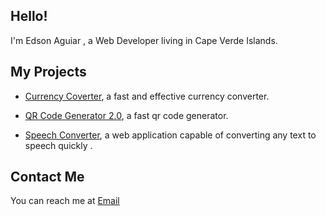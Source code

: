 ## Hello! 
I'm Edson Aguiar , a Web Developer living in Cape Verde Islands.


## My Projects
* <a href="https://currency-converter-red.vercel.app/">Currency Coverter</a>, a fast and effective currency converter.

* <a href="">QR Code Generator 2.0</a>, a fast qr code generator.

* <a href="">Speech Converter</a>, a web application capable of converting any text to speech quickly .

## Contact Me
You can reach me at <a href= "mailto: iamedsonaguiar@gmail.com">Email</a>

